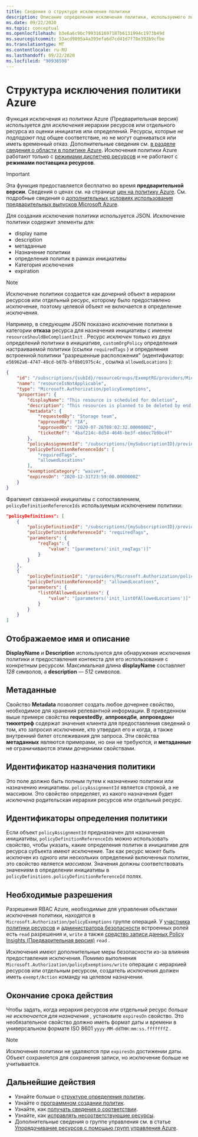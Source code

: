 ```yaml
---
title: Сведения о структуре исключения политики
description: Описание определения исключения политики, используемого политикой Azure для исключения ресурсов из оценки инициатив или определений.
ms.date: 09/22/2020
ms.topic: conceptual
ms.openlocfilehash: b3e6a6c9bc7993161697187b6131994c1973b49d
ms.sourcegitcommit: 53acd9895a4a395efa6d7cd41d7f78e392b9cfbe
ms.translationtype: MT
ms.contentlocale: ru-RU
ms.lasthandoff: 09/22/2020
ms.locfileid: "90938598"
---
```

# <a name="azure-policy-exemption-structure"></a>Структура исключения политики Azure

Функция исключения из политики Azure (Предварительная версия) используется для _исключения_ иерархии ресурсов или отдельного ресурса из оценки инициатив или определений. Ресурсы, которые _не подпадают под_ общее соответствие, но не могут оцениваться или иметь временный отказ. Дополнительные сведения см. [в разделе сведения о области в политике Azure](./scope.md). Исключения политики Azure работают только с [режимами диспетчер ресурсов](./definition-structure.md#resource-manager-modes) и не работают с **режимами поставщика ресурсов**.

> [!IMPORTANT]
> Эта функция предоставляется бесплатно во время **предварительной версии**. Сведения о ценах см. на странице [цен на политику Azure](https://azure.microsoft.com/pricing/details/azure-policy/). См. подробные сведения о [дополнительных условиях использования предварительных выпусков Microsoft Azure](https://azure.microsoft.com/support/legal/preview-supplemental-terms/).

Для создания исключения политики используется JSON. Исключение политики содержит элементы для:

- display name
- description
- метаданные
- Назначение политики
- определения политик в рамках инициативы
- Категория исключения
- expiration

> [!NOTE]
> Исключение политики создается как дочерний объект в иерархии ресурсов или отдельный ресурс, которому было предоставлено исключение, поэтому целевой объект не включается в определение исключения.

Например, в следующем JSON показано исключение политики в категории **отказа** ресурса для назначения инициативы с именем `resourceShouldBeCompliantInit` . Ресурс _исключен_ только из двух определений политики в инициативе, `customOrgPolicy` определения настраиваемой политики (ссылки `requiredTags` ) и определения встроенной политики "разрешенные расположения" (идентификатор: `e56962a6-4747-49cd-b67b-bf8b01975c4c` , ссылка `allowedLocations` ):

```json
{
    "id": "/subscriptions/{subId}/resourceGroups/ExemptRG/providers/Microsoft.Authorization/policyExemptions/resourceIsNotApplicable",
    "name": "resourceIsNotApplicable",
    "type": "Microsoft.Authorization/policyExemptions",
    "properties": {
        "displayName": "This resource is scheduled for deletion",
        "description": "This resources is planned to be deleted by end of quarter and has been granted a waiver to the policy.",
        "metadata": {
            "requestedBy": "Storage team",
            "approvedBy": "IA",
            "approvedOn": "2020-07-26T08:02:32.0000000Z",
            "ticketRef": "4baf214c-8d54-4646-be3f-eb6ec7b9bc4f"
        },
        "policyAssignmentId": "/subscriptions/{mySubscriptionID}/providers/Microsoft.Authorization/policyAssignments/resourceShouldBeCompliantInit",
        "policyDefinitionReferenceIds": [
            "requiredTags",
            "allowedLocations"
        ],
        "exemptionCategory": "waiver",
        "expiresOn": "2020-12-31T23:59:00.0000000Z"
    }
}
```

Фрагмент связанной инициативы с сопоставлением, `policyDefinitionReferenceIds` используемым исключением политики:

```json
"policyDefinitions": [
    {
        "policyDefinitionId": "/subscriptions/{mySubscriptionID}/providers/Microsoft.Authorization/policyDefinitions/customOrgPolicy",
        "policyDefinitionReferenceId": "requiredTags",
        "parameters": {
            "reqTags": {
                "value": "[parameters('init_reqTags')]"
            }
        }
    },
    {
        "policyDefinitionId": "/providers/Microsoft.Authorization/policyDefinitions/e56962a6-4747-49cd-b67b-bf8b01975c4c",
        "policyDefinitionReferenceId": "allowedLocations",
        "parameters": {
            "listOfAllowedLocations": {
                "value": "[parameters('init_listOfAllowedLocations')]"
            }
        }
    }
]
```

## <a name="display-name-and-description"></a>Отображаемое имя и описание

**DisplayName** и **Description** используются для обнаружения исключения политики и предоставления контекста для его использования с конкретным ресурсом. Максимальная длина **displayName** составляет _128_ символов, а **description** — _512_ символов.

## <a name="metadata"></a>Метаданные

Свойство **Metadata** позволяет создать любое дочернее свойство, необходимое для хранения релевантной информации. В приведенном выше примере свойства **requestedBy**, **аппроведби**, **аппроведон**и **тиккетреф** содержат значения клиента для предоставления сведений о том, кто запросил исключение, кто утвердил его и когда, а также внутренний билет отслеживания для запроса. Эти свойства **метаданных** являются примерами, но они не требуются, и **метаданные** не ограничиваются этими дочерними свойствами.

## <a name="policy-assignment-id"></a>Идентификатор назначения политики

Это поле должно быть полным путем к назначению политики или назначению инициативы.
`policyAssignmentId` является строкой, а не массивом. Это свойство определяет, из какого назначения будет _исключена_ родительская иерархия ресурсов или отдельный ресурс.

## <a name="policy-definition-ids"></a>Идентификаторы определения политики

Если объект `policyAssignmentId` предназначен для назначения инициативы, `policyDefinitionReferenceIds` можно использовать свойство, чтобы указать, какие определения политик в инициативе для ресурса субъекта имеют исключение. Так как ресурс может быть исключен из одного или нескольких определений включенных политик, это свойство является _массивом_. Значения должны соответствовать значениям в определении инициативы в `policyDefinitions.policyDefinitionReferenceId` полях.

## <a name="required-permissions"></a>Необходимые разрешения

Разрешения RBAC Azure, необходимые для управления объектами исключения политики, находятся в `Microsoft.Authorization/policyExemptions` группе операций. У [участника политики ресурсов](../../../role-based-access-control/built-in-roles.md#resource-policy-contributor) и [администратора безопасности](../../../role-based-access-control/built-in-roles.md#security-admin) встроенных ролей есть `read` разрешения и, `write` а также [средство записи данных Policy Insights (Предварительная версия)](../../../role-based-access-control/built-in-roles.md#policy-insights-data-writer-preview) `read` .

Исключения имеют дополнительные меры безопасности из-за влияния предоставления исключения. Помимо выполнения `Microsoft.Authorization/policyExemptions/write` операции с иерархией ресурсов или отдельным ресурсом, создатель исключения должен иметь `exempt/Action` команду на целевом назначении.

## <a name="expiration"></a>Окончание срока действия

Чтобы задать, когда иерархия ресурсов или отдельный ресурс _больше не исключается для назначения_ , установите `expiresOn` свойство. Это необязательное свойство должно иметь формат даты и времени в универсальном формате ISO 8601 `yyyy-MM-ddTHH:mm:ss.fffffffZ` .

> [!NOTE]
> Исключения политики не удаляются при `expiresOn` достижении даты. Объект сохраняется для сохранения записи, но исключение больше не учитывается.

## <a name="next-steps"></a>Дальнейшие действия

- Узнайте больше о [структуре определения политик](./definition-structure.md).
- Узнайте о [программном создании политик](../how-to/programmatically-create.md).
- Узнайте, как [получать сведения о соответствии](../how-to/get-compliance-data.md).
- Узнайте, как [исправлять несоответствующие ресурсы](../how-to/remediate-resources.md).
- Дополнительные сведения о группе управления см. в статье [Упорядочивание ресурсов с помощью групп управления Azure](../../management-groups/overview.md).